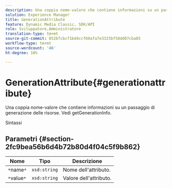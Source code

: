 ```yaml
---
description: Una coppia nome-valore che contiene informazioni su un passaggio di generazione delle risorse. Vedi getGenerationInfo.
solution: Experience Manager
title: GenerationAttribute
feature: Dynamic Media Classic, SDK/API
role: Sviluppatore,Amministratore
translation-type: tm+mt
source-git-commit: 052bfcbcf1bd4ccf60afa7e3325bf58dd07cba85
workflow-type: tm+mt
source-wordcount: '46'
ht-degree: 10%

---
```



# GenerationAttribute{#generationattribute}

Una coppia nome-valore che contiene informazioni su un passaggio di generazione delle risorse. Vedi getGenerationInfo.

Sintassi

## Parametri {#section-2fc9bea56b6d4b72b80d4f04c5f9b862}

| Nome | Tipo | Descrizione |
|---|---|---|
| `*`name`*` | `xsd:string` | Nome dell&#39;attributo. |
| `*`value`*` | `xsd:string` | Valore dell&#39;attributo. |

